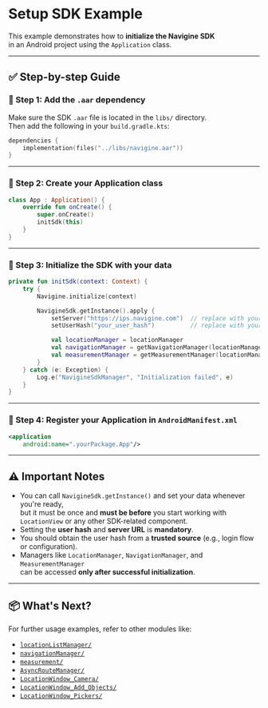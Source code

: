 # Setup SDK Example

This example demonstrates how to **initialize the Navigine SDK**  
in an Android project using the `Application` class.

---

## ✅ Step-by-step Guide

### 🔹 Step 1: Add the `.aar` dependency

Make sure the SDK `.aar` file is located in the `libs/` directory.  
Then add the following in your `build.gradle.kts`:

```kotlin
dependencies {
    implementation(files("../libs/navigine.aar"))
}
```

---

### 🔹 Step 2: Create your Application class

```kotlin
class App : Application() {
    override fun onCreate() {
        super.onCreate()
        initSdk(this)
    }
}
```

---

### 🔹 Step 3: Initialize the SDK with your data

```kotlin
private fun initSdk(context: Context) {
    try {
        Navigine.initialize(context)

        NavigineSdk.getInstance().apply {
            setServer("https://ips.navigine.com")  // replace with your server URL
            setUserHash("your_user_hash")          // replace with your user hash

            val locationManager = locationManager
            val navigationManager = getNavigationManager(locationManager)
            val measurementManager = getMeasurementManager(locationManager)
        }
    } catch (e: Exception) {
        Log.e("NavigineSdkManager", "Initialization failed", e)
    }
}
```

---

### 🔹 Step 4: Register your Application in `AndroidManifest.xml`

```xml
<application
    android:name=".yourPackage.App"/>
```

---

## ⚠️ Important Notes

- You can call `NavigineSdk.getInstance()` and set your data whenever you're ready,  
  but it must be once and **must be before** you start working with `LocationView` or any other SDK-related component.
- Setting the **user hash** and **server URL** is **mandatory**.
- You should obtain the user hash from a **trusted source** (e.g., login flow or configuration).
- Managers like `LocationManager`, `NavigationManager`, and `MeasurementManager`  
  can be accessed **only after successful initialization**.

---

## 📦 What's Next?

For further usage examples, refer to other modules like:

- [`locationListManager/`](../LocationListManager)
- [`navigationManager/`](../NavigationManager)
- [`measurement/`](../MeasurementManager)
- [`AsyncRouteManager/`](../AsyncRouteManager)
- [`LocationWindow_Camera/`](../LocationWindow/Camera)
- [`LocationWindow_Add_Objects/`](../LocationWindow/AddingObjects)
- [`LocationWindow_Pickers/`](../LocationWindow/Pickers)
